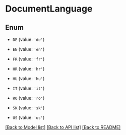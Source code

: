# DocumentLanguage


## Enum

* `DE` (value: `'de'`)

* `EN` (value: `'en'`)

* `FR` (value: `'fr'`)

* `HR` (value: `'hr'`)

* `HU` (value: `'hu'`)

* `IT` (value: `'it'`)

* `RO` (value: `'ro'`)

* `SK` (value: `'sk'`)

* `US` (value: `'us'`)

[[Back to Model list]](../README.md#documentation-for-models) [[Back to API list]](../README.md#documentation-for-api-endpoints) [[Back to README]](../README.md)


